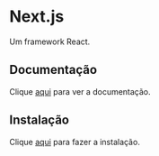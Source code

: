 # Next.js

Um framework React.

## Documentação

Clique [aqui](https://github.com/zeit/next.js) para ver a documentação.

## Instalação

Clique [aqui](https://www.npmjs.com/package/next) para fazer a instalação.